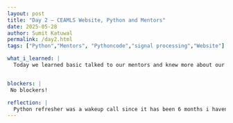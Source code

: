 ```yaml
---
layout: post
title: "Day 2 – CEAMLS Website, Python and Mentors"
date: 2025-05-28
author: Sumit Katuwal
permalink: /day2.html
tags: ["Python","Mentors", "Pythoncode","signal processing","Website"]

what_i_learned: |
  Today we learned basic talked to our mentors and knew more about our projects and got a chance to learn basic python data structures which was a good refresher. We played game known as Headbandz which also was a great entertainment. By ending the day with some extra knowledge on python was plus point.


blockers: |
 No blockers!

reflection: |
  Python refresher was a wakeup call since it has been 6 months i havent done it reguarly. I regained knowledge about sets and dictionaries. Had fun with some games, coded some exciting stuff on replit and learned how to use it. Ended our day with some pythone refresher codes.
---
```

